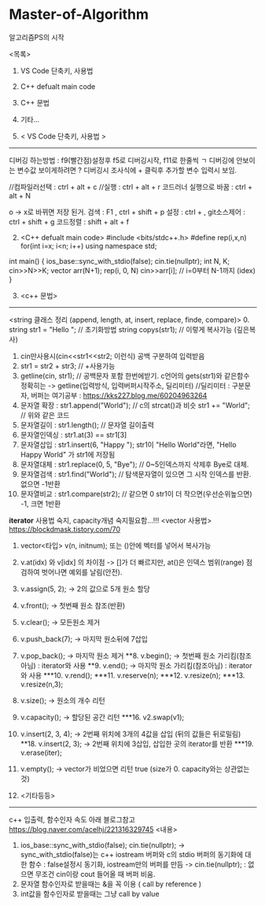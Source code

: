 # Master-of-Algorithm
알고리즘PS의 시작

<목록>
1. VS Code 단축키, 사용법
2. C++ defualt main code
3. C++ 문법
4. 기타...

1. < VS Code 단축키, 사용법 >
*********************************************************************************************************
디버깅 하는방법 : f9(빨간점)설정후 f5로 디버깅시작, f11로 한줄씩 ㄱ
디버깅에 안보이는 변수값 보이게하려면 ? 디버깅시 조사식에 + 클릭후 추가할 변수 입력시 보임.

//컴파일러선택 : ctrl + alt + c
//실행 : ctrl + alt + r
코드러너 실행으로 바꿈 : ctrl + alt + N

o -> x로 바뀌면 저장 된거.
검색 : F1 , ctrl + shift + p
설정 : ctrl + ,
git소스제어 : ctrl + shift + g
코드정렬 : shift + alt + f


2. <C++ defualt main code>
#include <bits/stdc++.h>
#define rep(i,x,n) for(int i=x; i<n; i++)
using namespace std;

int main() {
	ios_base::sync_with_stdio(false); cin.tie(nullptr);
	int N, K;
	cin>>N>>K;
	vector<int> arr(N+1);
    rep(i, 0, N) cin>>arr[i]; // i=0부터 N-1까지 (idex)
  }
   
   
   
3. <c++ 문법>
*********************************************************************************************************
<string 클래스 정리 (append, length, at, insert, replace, finde, compare)>
  0. string str1 = "Hello "; // 초기화방법
     string copys(str1); // 이렇게 복사가능 (깊은복사)
  1. cin만사용시(cin<<str1<<str2; 이런식) 공백 구분하여 입력받음
  2. str1 = str2 + str3; // +사용가능
  3. getline(cin, str1); // 공백문자 포함 한번에받기. c언어의 gets(str1)와 같은함수
                            정확히는 -> getline(입력방식, 입력버퍼시작주소, 딜리미터)   //딜리미터 : 구분문자, 
                            버퍼는 여기공부 : https://kks227.blog.me/60204963264
  4. 문자열 확장 : str1.append("World"); // c의 strcat()과 비슷
                   str1 += "World"; // 위와 같은 코드
  5. 문자열길이 : str1.length(); // 문자열 길이출력
  6. 문자열인덱싱 : str1.at(3) == str1[3]
  7. 문자열삽입 : str1.insert(6, "Happy "); 
                   str1이 "Hello World"라면, "Hello Happy World" 가 str1에 저장됨
  8. 문자열대체 : str1.replace(0, 5, "Bye"); // 0~5인덱스까지 삭제후 Bye로 대체.
  9. 문자열검색 : str1.find("World"); // 탐색문자열이 있으면 그 시작 인덱스를 반환. 없으면 -1반환
  10. 문자열비교 : str1.compare(str2); // 같으면 0 str1이 더 작으면(우선순위높으면) -1, 크면 1반환

  ****iterator**** 사용법 숙지, capacity개념 숙지필요함...!!!
  <vector 사용법>
  https://blockdmask.tistory.com/70
    
  1. vector<타입> v(n, initnum); 또는 ()안에 벡터를 넣어서 복사가능
  2. v.at(idx) 와 v[idx] 의 차이점 -> []가 더 빠르지만, at()은 인덱스 범위(range) 점검하여 벗어나면 예외를 날림(안전).
  3. v.assign(5, 2); -> 2의 값으로 5개 원소 할당
  4. v.front(); -> 첫번째 원소 참조(반환)
  5. v.clear(); -> 모든원소 제거
  6. v.push_back(7); -> 마지막 원소뒤에 7삽입
  7. v.pop_back(); -> 마지막 원소 제거
  **8. v.begin(); -> 첫번째 원소 가리킴(참조아님) : iterator와 사용
  **9. v.end(); -> 마지막 원소 가리킴(참조아님) : iterator와 사용
  ***10. v.rend();
  ***11. v.reserve(n);
  ***12. v.resize(n);
  ***13. v.resize(n,3);
  14. v.size(); -> 원소의 개수 리턴
  15. v.capacity(); -> 할당된 공간 리턴
  ***16. v2.swap(v1);
  17. v.insert(2, 3, 4); -> 2번째 위치에 3개의 4값을 삽입 (뒤의 값들은 뒤로밀림)
  **18. v.insert(2, 3); -> 2번째 위치에 3삽입, 삽입한 곳의 iterator를 반환
  ***19. v.erase(iter);
  20. v.empty(); -> vector가 비었으면 리턴 true (size가 0. capacity와는 상관없는것)




4. <기타등등>
*********************************************************************************************************
 c++ 입출력, 함수인자 속도 아래 블로그참고
 https://blog.naver.com/acelhj/221316329745
 <내용>
 1) ios_base::sync_with_stdio(false); cin.tie(nullptr);
     -> sync_with_stdio(false)는 c++ iostream 버퍼와 c의 stdio 버퍼의 동기화에 대한 함수 : false설정시 동기화, iostream만의 버퍼를 만듬
     -> cin.tie(nullptr); : 없으면 무조건 cin이랑 cout 들어올 때 버퍼 비움.
 2) 문자열 함수인자로 받을때는 &을 꼭 이용 ( call by reference )
 3) int값을 함수인자로 받을때는 그냥 call by value
